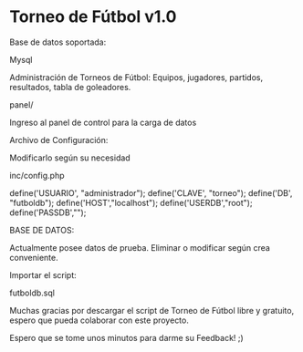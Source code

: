 Torneo de Fútbol v1.0
===================

Base de datos soportada:

Mysql

Administración de Torneos de Fútbol: Equipos, jugadores, partidos, resultados, tabla de goleadores.

panel/

Ingreso al panel de control para la carga de datos

Archivo de Configuración:

Modificarlo según su necesidad

inc/config.php

define('USUARIO', "administrador");
define('CLAVE', "torneo");
define('DB', "futboldb");
define('HOST',"localhost");
define('USERDB',"root");
define('PASSDB',"");

BASE DE DATOS:

Actualmente posee datos de prueba. Eliminar o modificar según crea conveniente.

Importar el script:

futboldb.sql

Muchas gracias por descargar el script de Torneo de Fútbol libre y gratuito, espero que pueda colaborar con este proyecto.

Espero que se tome unos minutos para darme su Feedback! ;)






